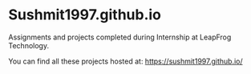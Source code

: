 # Sushmit1997.github.io

Assignments and projects completed during Internship at LeapFrog Technology. 

You can find all these projects hosted at:
https://sushmit1997.github.io/
